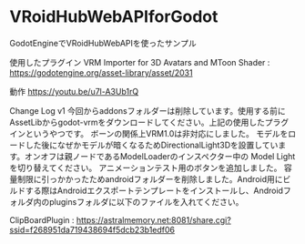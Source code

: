 # VRoidHubWebAPIforGodot
 GodotEngineでVRoidHubWebAPIを使ったサンプル

 使用したプラグイン 
  VRM Importer for 3D Avatars and MToon Shader : https://godotengine.org/asset-library/asset/2031

  動作
  https://youtu.be/u7l-A3Ub1rQ

Change Log v1
今回からaddonsフォルダーは削除しています。使用する前にAssetLibからgodot-vrmをダウンロードしてください。上記の使用したプラグインというやつです。
ボーンの関係上VRM1.0は非対応にしました。
モデルをロードした後になぜかモデルが暗くなるためDirectionalLight3Dを設置しています。オンオフは親ノードであるModelLoaderのインスペクター中の Model Lightを切り替えてください。
アニメーションテスト用のボタンを追加しました。
容量制限に引っかかったためandroidフォルダーを削除しました。Android用にビルドする際はAndroidエクスポートテンプレートをインストールし、Androidフォルダ内のpluginsフォルダに以下のファイルを入れてください。

ClipBoardPlugin : https://astralmemory.net:8081/share.cgi?ssid=f268951da719438694f5dcb23b1edf06